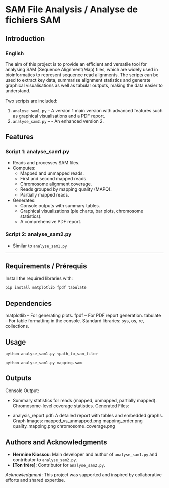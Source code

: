 # **SAM File Analysis / Analyse de fichiers SAM**

## **Introduction**
### **English**
The aim of this project is to provide an efficient and versatile tool for analysing SAM (Sequence Alignment/Map) files, which are widely used in bioinformatics to represent sequence read alignments. The scripts can be used to extract key data, summarise alignment statistics and generate graphical visualisations as well as tabular outputs, making the data easier to understand.

Two scripts are included:
1. `analyse_sam1.py` – A version 1 main version with advanced features such as graphical visualisations and a PDF report.
2. `analyse_sam2.py` –  - An enhanced version 2. 


## **Features**

### **Script 1: analyse_sam1.py**
   - Reads and processes SAM files.
   - Computes:
     - Mapped and unmapped reads.
     - First and second mapped reads.
     - Chromosome alignment coverage.
     - Reads grouped by mapping quality (MAPQ).
     - Partially mapped reads.
   - Generates:
     - Console outputs with summary tables.
     - Graphical visualizations (pie charts, bar plots, chromosome statistics).
     - A comprehensive PDF report.


### **Script 2: analyse_sam2.py**
- Similar to `analyse_sam1.py` 


---

## **Requirements / Prérequis**

Install the required libraries with:

```bash
pip install matplotlib fpdf tabulate
 ````
## **Dependencies**

matplotlib – For generating plots.
fpdf – For PDF report generation.
tabulate – For table formatting in the console.
Standard libraries: sys, os, re, collections.

## **Usage**

```python
python analyse_sam1.py <path_to_sam_file>

```
```For example
python analyse_sam1.py mapping.sam
```

## **Outputs**

Console Output:

- Summary statistics for reads (mapped, unmapped, partially mapped).
    Chromosome-level coverage statistics.
    Generated Files:

- analysis_report.pdf: A detailed report with tables and embedded graphs.
    Graph Images:
      mapped_vs_unmapped.png
      mapping_order.png
      quality_mapping.png
      chromosome_coverage.png

## **Authors and Acknowledgments**

- **Hermine Kiossou**: Main developer and author of `analyse_sam1.py` and contributor to `analyse_sam2.py`.
- **[Ton frère]**: Contributor for `analyse_sam2.py`.

*Acknowledgment*: This project was supported and inspired by collaborative efforts and shared expertise.

